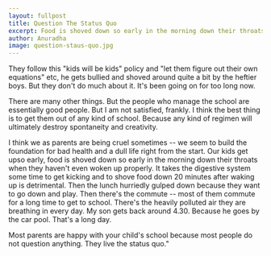 ```yaml
---
layout: fullpost
title: Question The Status Quo
excerpt: Food is shoved down so early in the morning down their throats when they haven't even woken up properly. It takes the digestive system some time to get kicking and to shove food down 20 minutes after waking up is detrimental - Anuradha
author: Anuradha
image: question-staus-quo.jpg
---
```

They follow this "kids will be kids" policy and "let them figure out their own equations" etc, he gets bullied and shoved around quite a bit by the heftier boys. But they don't do much about it. It's been going on for too long now.

There are many other things. But the people who manage the school are essentially good people. But I am not satisfied, frankly. I think the best thing is to get them out of any kind of school. Because any kind of regimen will ultimately destroy spontaneity and creativity.

I think we as parents are being cruel sometimes -- we seem to build the foundation for bad health and a dull life right from the start.
Our kids get upso early, food is shoved down so early in the morning down their throats when they haven't even woken up properly. It takes
the digestive system some time to get kicking and to shove food down 20 minutes after waking up is detrimental. Then the lunch hurriedly
gulped down because they want to go down and play. Then there's the commute -- most of them commute for a long time to get to school.
There's the heavily polluted air they are breathing in every day. My son gets back around 4.30. Because he goes by the car pool. That's a
long day.

Most parents are happy with your child's school because most people do not question anything. They live the status quo."
